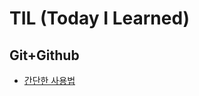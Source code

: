 # TIL (Today I Learned)

## Git+Github
* [간단한 사용법](https://github.com/iRRPL-AR/TIL/blob/main/GiGithub/How%20to%20Use.md)
